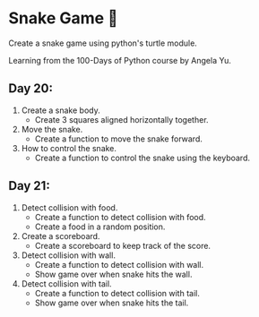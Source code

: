 # Snake Game 🐍

Create a snake game using python's turtle module.

Learning from the 100-Days of Python course by Angela Yu.

## Day 20:
  1. Create a snake body.
      - Create 3 squares aligned horizontally together.
  2. Move the snake.
      - Create a function to move the snake forward.
  3. How to control the snake.
     - Create a function to control the snake using the keyboard.
## Day 21:
  1. Detect collision with food.
      - Create a function to detect collision with food.
      - Create a food in a random position.
  2.  Create a scoreboard.
      - Create a scoreboard to keep track of the score.
  3. Detect collision with wall.
      - Create a function to detect collision with wall.
      - Show game over when snake hits the wall.
  4. Detect collision with tail.
      - Create a function to detect collision with tail.
      - Show game over when snake hits the tail.
